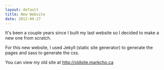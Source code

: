 ```yaml
---
layout: default
title: New Website
date: 2012-09-27
---
```

<p>It's been a couple years since I built my last website so I decided to make a new one from scratch.</p>

<p>For this new website, I used Jekyll (static site generator) to generate the pages and sass to generate the css.</p>

<p>You can view my old site at <a href="http://oldsite.markcho.ca">http://oldsite.markcho.ca</a></p>
